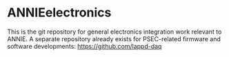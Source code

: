 # ANNIEelectronics

This is the git repository for general electronics integration work relevant to ANNIE. A separate repository already exists for PSEC-related firmware and software developments: https://github.com/lappd-daq

